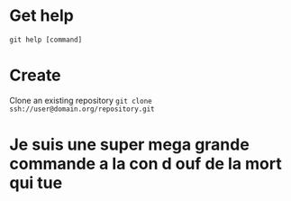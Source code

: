 # Get help
`git help [command]`

# Create
Clone an existing repository
`git clone ssh://user@domain.org/repository.git`

# Je suis une super mega grande commande a la con d ouf de la mort qui tue